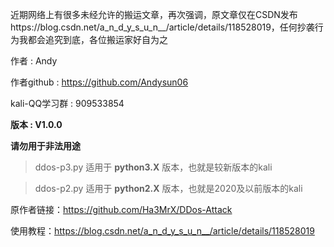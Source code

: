 近期网络上有很多未经允许的搬运文章，再次强调，原文章仅在CSDN发布https://blog.csdn.net/a_n_d_y_s_u_n__/article/details/118528019，任何抄袭行为我都会追究到底，各位搬运家好自为之

作者            : Andy

作者github : https://github.com/Andysun06

kali-QQ学习群   : 909533854


**版本            : V1.0.0**

**请勿用于非法用途**

> ddos-p3.py 适用于 **python3.X** 版本，也就是较新版本的kali

> ddos-p2.py 适用于 **python2.X** 版本，也就是2020及以前版本的kali

原作者链接：https://github.com/Ha3MrX/DDos-Attack

使用教程：https://blog.csdn.net/a_n_d_y_s_u_n__/article/details/118528019
